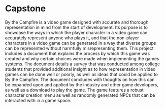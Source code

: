 # Capstone

By the Campfire is a video game designed with accurate and thorough representation in mind from the start of development. Its purpose is to showcase the ways in which the player character in a video game can accurately represent anyone who plays it, and that the non-player characters in a video game can be generated in a way that diverse groups can be represented without harmfully misrepresenting them. This project includes a document that explains the process by which this game was created and why certain choices were made when implementing the games systems. The document details a survey that was conducted among college students that provided additional insight as to how representation in video games can be done well or poorly, as well as ideas that could be applied to By the Campfire. The document concludes with thoughts on how this can be expanded upon and applied by the industry and other game developers, as well as a download to play the game. The game features a robust character creation menu as well as randomly generated NPCs that can be interacted with in a game space.
